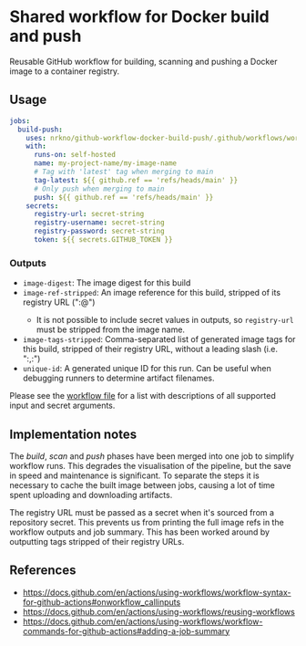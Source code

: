 # Shared workflow for Docker build and push

Reusable GitHub workflow for building, scanning and pushing a Docker image to
a container registry.

## Usage

```yaml
jobs:
  build-push:
    uses: nrkno/github-workflow-docker-build-push/.github/workflows/workflow.yaml@v1
    with:
      runs-on: self-hosted
      name: my-project-name/my-image-name
      # Tag with 'latest' tag when merging to main
      tag-latest: ${{ github.ref == 'refs/heads/main' }}
      # Only push when merging to main
      push: ${{ github.ref == 'refs/heads/main' }}
    secrets:
      registry-url: secret-string
      registry-username: secret-string
      registry-password: secret-string
      token: ${{ secrets.GITHUB_TOKEN }}
```

### Outputs
- `image-digest`: The image digest for this build
- `image-ref-stripped`: An image reference for this build, stripped of its registry URL ("<name>:<sha>@<digest>")
    - It is not possible to include secret values in outputs, so `registry-url` must be stripped from the image name.
- `image-tags-stripped`: Comma-separated list of generated image tags for this build, stripped of their registry URL, without a leading slash (i.e. "<name1>:<tag1>,<name2>:<tag2>")
- `unique-id`: A generated unique ID for this run. Can be useful when debugging runners to determine artifact filenames.

Please see the [workflow file][workflow] for a list with descriptions of
all supported input and secret arguments.

[workflow]: ./.github/workflows/workflow.yaml

## Implementation notes

The *build*, *scan* and *push* phases have been merged into one job to
simplify workflow runs. This degrades the visualisation of the pipeline,
but the save in speed and maintenance is significant. To separate the steps
it is necessary to cache the built image between jobs, causing a lot of time
spent uploading and downloading artifacts.

The registry URL must be passed as a secret when it's sourced from a repository
secret. This prevents us from printing the full image refs in the workflow
outputs and job summary. This has been worked around by outputting tags stripped
of their registry URLs.

## References

- https://docs.github.com/en/actions/using-workflows/workflow-syntax-for-github-actions#onworkflow_callinputs
- https://docs.github.com/en/actions/using-workflows/reusing-workflows
- https://docs.github.com/en/actions/using-workflows/workflow-commands-for-github-actions#adding-a-job-summary
